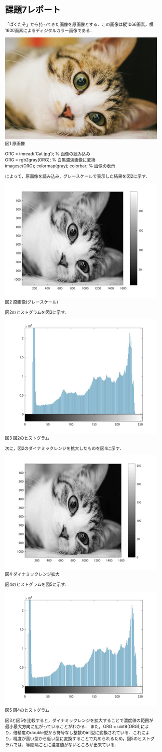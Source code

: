 # 課題7レポート

「ぱくたそ」から持ってきた画像を原画像とする．この画像は縦1066画素，横1600画素によるディジタルカラー画像である．

![原画像](https://github.com/Tomoya-A/MyFolder/blob/master/kadai7/Cat.jpg)  
図1 原画像

ORG = imread('Cat.jpg'); % 画像の読み込み  
ORG = rgb2gray(ORG); % 白黒濃淡画像に変換  
imagesc(ORG); colormap(gray); colorbar; % 画像の表示   

によって，原画像を読み込み，グレースケールで表示した結果を図2に示す．

![原画像](https://github.com/Tomoya-A/MyFolder/blob/master/kadai7/kadai7_1.jpg)  
図2 原画像(グレースケール)

図2のヒストグラムを図3に示す．

![原画像](https://github.com/Tomoya-A/MyFolder/blob/master/kadai7/kadai7_2.jpg)  
図3 図2のヒストグラム

次に，図2のダイナミックレンジを拡大したものを図4に示す．

![原画像](https://github.com/Tomoya-A/MyFolder/blob/master/kadai7/kadai7_3.jpg)  
図4 ダイナミックレンジ拡大

図4のヒストグラムを図5に示す．

![原画像](https://github.com/Tomoya-A/MyFolder/blob/master/kadai7/kadai7_4.jpg)  
図5 図4のヒストグラム

図3と図5を比較すると，ダイナミックレンジを拡大することで濃度値の範囲が最小最大方向に広がっていることがわかる．
また，ORG = uint8(ORG);により，倍精度のdouble型から符号なし整数のint型に変換されている．これにより，精度が高い型から低い型に変換することで丸められるため，図5のヒストグラムでは，等間隔ごとに濃度値がないところが出来ている．
